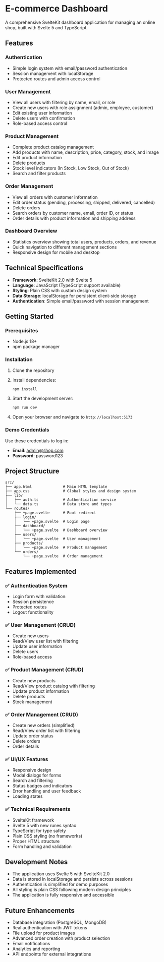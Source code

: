# E-commerce Dashboard

A comprehensive SvelteKit dashboard application for managing an online shop, built with Svelte 5 and TypeScript.

## Features

### Authentication
- Simple login system with email/password authentication
- Session management with localStorage
- Protected routes and admin access control

### User Management
- View all users with filtering by name, email, or role
- Create new users with role assignment (admin, employee, customer)
- Edit existing user information
- Delete users with confirmation
- Role-based access control

### Product Management
- Complete product catalog management
- Add products with name, description, price, category, stock, and image
- Edit product information
- Delete products
- Stock level indicators (In Stock, Low Stock, Out of Stock)
- Search and filter products

### Order Management
- View all orders with customer information
- Edit order status (pending, processing, shipped, delivered, cancelled)
- Delete orders
- Search orders by customer name, email, order ID, or status
- Order details with product information and shipping address

### Dashboard Overview
- Statistics overview showing total users, products, orders, and revenue
- Quick navigation to different management sections
- Responsive design for mobile and desktop

## Technical Specifications

- **Framework**: SvelteKit 2.0 with Svelte 5
- **Language**: JavaScript (TypeScript support available)
- **Styling**: Plain CSS with custom design system
- **Data Storage**: localStorage for persistent client-side storage
- **Authentication**: Simple email/password with session management

## Getting Started

### Prerequisites
- Node.js 18+ 
- npm package manager

### Installation

1. Clone the repository
2. Install dependencies:
   ```bash
   npm install
   ```

3. Start the development server:
   ```bash
   npm run dev
   ```

4. Open your browser and navigate to `http://localhost:5173`

### Demo Credentials

Use these credentials to log in:
- **Email**: admin@shop.com
- **Password**: password123

## Project Structure

```
src/
├── app.html              # Main HTML template
├── app.css               # Global styles and design system
├── lib/
│   ├── auth.ts           # Authentication service
│   └── data.ts           # Data store and types
└── routes/
    ├── +page.svelte      # Root redirect
    ├── login/
    │   └── +page.svelte  # Login page
    ├── dashboard/
    │   └── +page.svelte  # Dashboard overview
    ├── users/
    │   └── +page.svelte  # User management
    ├── products/
    │   └── +page.svelte  # Product management
    └── orders/
        └── +page.svelte  # Order management
```

## Features Implemented

### ✅ Authentication System
- Login form with validation
- Session persistence
- Protected routes
- Logout functionality

### ✅ User Management (CRUD)
- Create new users
- Read/View user list with filtering
- Update user information
- Delete users
- Role-based access

### ✅ Product Management (CRUD)
- Create new products
- Read/View product catalog with filtering
- Update product information
- Delete products
- Stock management

### ✅ Order Management (CRUD)
- Create new orders (simplified)
- Read/View order list with filtering
- Update order status
- Delete orders
- Order details

### ✅ UI/UX Features
- Responsive design
- Modal dialogs for forms
- Search and filtering
- Status badges and indicators
- Error handling and user feedback
- Loading states

### ✅ Technical Requirements
- SvelteKit framework
- Svelte 5 with new runes syntax
- TypeScript for type safety
- Plain CSS styling (no frameworks)
- Proper HTML structure
- Form handling and validation

## Development Notes

- The application uses Svelte 5 with SvelteKit 2.0
- Data is stored in localStorage and persists across sessions
- Authentication is simplified for demo purposes
- All styling is plain CSS following modern design principles
- The application is fully responsive and accessible

## Future Enhancements

- Database integration (PostgreSQL, MongoDB)
- Real authentication with JWT tokens
- File upload for product images
- Advanced order creation with product selection
- Email notifications
- Analytics and reporting
- API endpoints for external integrations
